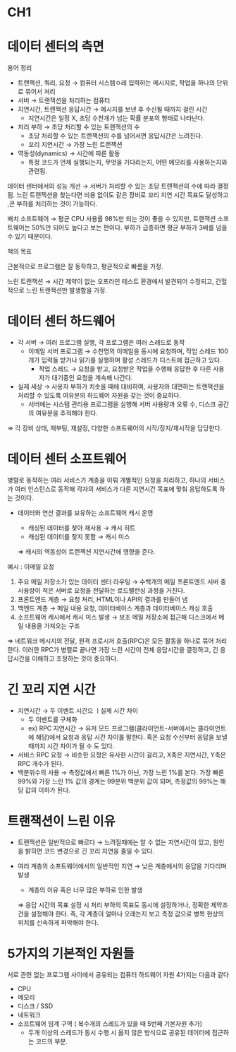 # CH1

# 데이터 센터의 측면

용어 정리

- 트랜잭션, 쿼리, 요청 → 컴퓨터 시스템ㅇ레 입력하는 메시지로, 작업을 하나의 단위로 묶어서 처리
- 서버 → 트랜잭션을 처리하는 컴퓨터
- 지연시간, 트랜잭션 응답시간 → 메시지를 보낸 후 수신될 때까지 걸린 시간
    - 지연시간은 일정 X, 초당 수천개가 넘는 확률 분포의 형태로 나타난다.
- 처리 부하 → 초당 처리할 수 있는 트랜잭션의 수
    - 초당 처리할 수 있는 트랜잭션의 수를 넘어서면 응답시간은 느려진다.
    - 꼬리 지연시간 → 가장 느린 트랜잭션
- 역동성(dynamics) → 시간에 따른 활동
    - 특정 코드가 언제 실행되는지, 무엇을 기다리는지, 어떤 메모리를 사용하는지와 관련됨.

데이터 센터에서의 성능 개선 → 서버가 처리할 수 있는 초당 트랜잭션의 수에 따라 결정됨. 느린 트랜잭션을 찾는다면 비용 없이도 같은 장비로  꼬리 지연 시간 목표도 달성하고 ,큰 부하를 처리하는 것이 가능하다.

배치 소프트웨어 → 평균 CPU 사용률 98%만 되는 것이 좋을 수 있지만, 트랜잭션 소프트웨어는 50%만 되어도 높다고 보는 편이다. 부하가 급증하면 평균 부하가 3배를 넘을 수 있기 때문이다.

책의 목표

근본적으로 프로그램은 잘 동작하고, 평균적으로 빠름을 가정. 

느린 트랜잭션 → 시간 제약이 없는 오프라인 테스트 환경에서 발견되어 수정되고, 간헐적으로 느린 트랜잭션만 발생함을 가정.

# 데이터 센터 하드웨어

- 각 서버 → 여러 프로그램 실행, 각 프로그램은 여러 스레드로 동작
    - 이메일  서버 프로그램 → 수천명의 이메일을 동시에 요청하며, 작업 스레드 100개가 입력들 받거나 읽기를 실행하며 활성 스레드가 디스트에 접근하고 있다.
        - 작업 스레드 → 요청을 받고, 요청받은 작업을 수행해 응답한 후 다른 사용자가 대기중인 요청을 계속해 나간다.
- 실제 세상 → 사용자 부하가 치솟을 때에 대비하여, 사용자와 대면하는 트랜잭션을 처리할 수 있도록 여유분의 하드웨어 자원을 갖는 것이 중요하다.
    - 서버에는 시스템 관리용 프로그램을 실행해 서버 사용량과 오류 수, 디스크 공간의 여유분을 추적해야 한다.

⇒ 각 장비 상태, 재부팅, 재설정, 다양한 소프트웨어의 시작/정지/재시작을 담당한다.

# 데이터 센터 소프트웨어

병렬로 동작하는 여러 서비스가 계층을 이뤄 개별적인 요청을 처리하고, 하나의 서비스가 여러 인스턴스로 동작해 각자의 서비스가 다른 지연시간 목표에 맞춰 응답하도록 하는 것이다.

- 데이터와 연산 결과를 보유하는 소프트웨어 캐시 운영
    - 캐싱된 데이터를 찾아 재사용 → 캐시 히트
    - 캐싱된 데이터를 찾지 못함 → 캐시 미스
    
    ⇒ 캐시의 역동성이 트랜잭션 지연시간에 영향을 준다.
    

예시 : 이메일 요청

1. 주요 메일 저장소가 있는 데이터 센터 라우팅 → 수백개의 메일 프론트엔드 서버 중 사용량이 적은 서버로 요청을 전달하는 로드밸런싱 과정을 거친다.
2. 프론트엔드 계층 → 요청 처리, HTML이나 API의 결과를 만들어 냄
3. 백엔드 계층 → 메일 내용 요청, 데이터베이스 계층과 데이터베이스 캐싱 호출
4. 소프트웨어 캐시에서 캐시 미스 발생 → 보조 메일 저장소에 접근해 디스크에서 메일 내용을 가져오는 구조

⇒ 네트워크 메시지의 전달, 원격 프로시저 호출(RPC)은 모든 활동을 하나로 묶어 처리한다. 이러한 RPC가 병렬로 끝나면 가장 느린 시간이 전체 응답시간을 결정하고, 긴 응답시간을 이해하고 조정하는 것이 중요하다.

# 긴 꼬리 지연 시간

- 지연시간 → 두 이벤트 시간으 ㅣ실제 시간 차이
    - 두 이벤트를 구체화
    - ex) RPC 지연시간 → 유저 모드 프로그램(클라이언트-서버에서는 클라이언트에 해당)에서 요청과 응답 시간 차이를 말한다. 혹은 요청 수신부터 응답을 보낼때까지 시간 차이가 될 수 도 있다.
- 서비스 RPC 요청 → 비슷한 요청은 유사한 시간이 걸리고, X축은 지연시간, Y축은 RPC 개수가 된다.
- 백분위수의 사용 → 측정값에서 빠른 1%가 아닌, 가장 느린 1%를 본다. 가장 빠른 99%와 가장 느린 1% 값의 경계는 99분위 백분위 값이 되며, 측정값의 99%는 해당 값의 이하가 된다.

# 트랜잭션이 느린 이유

- 트랜잭션은 일반적으로 빠르다 → 느려질때에는 알 수 없는 지연시간이 있고, 원인을 밝히면 코드 변경으로 긴 꼬리 지연을 줄일 수 있다.
- 여러 계층의 소프트웨어에서의 일반적인 지연 → 낮은 계층에서의 응답을 기다리며 발생
    - 계층의 이유 혹은 너무 많은 부하로 인한 발생
    
    ⇒ 응답 시간의 목표 설정 시 처리 부하의 목표도 동시에 설정하거나, 정확한 제약조건을 설정해야 한다. 즉, 각 계층이 얼마나 오래는지 보고 측정 값으로 병목 현상의 위치를 신속하게 파악해야 한다.
    

# 5가지의 기본적인 자원들

서로 관련 없는 프로그램 사이에서 공유되는 컴퓨터 하드웨어 자원 4가지는 다음과 같다 

- CPU
- 메모리
- 디스크 / SSD
- 네트워크
- 소프트웨어 임계 구역 ( 복수개의 스레드가 있을 때 5번째 기본자원 추가)
    - 두개 이상의 스레드가 동시 수행 시 옳지 않은 방식으로 공유된 데이터에 접근하는 코드의 부분.